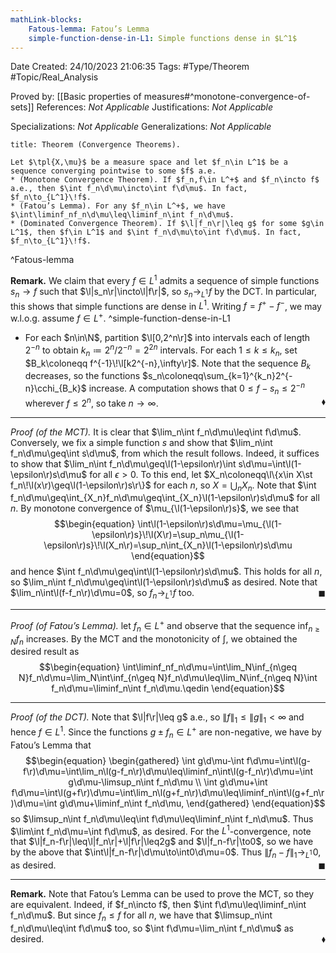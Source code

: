 ```yaml
---
mathLink-blocks:
    Fatous-lemma: Fatou’s Lemma
    simple-function-dense-in-L1: Simple functions dense in $L^1$
---
```


<div class="topSpace"></div>

Date Created: 24/10/2023 21:06:35
Tags: #Type/Theorem #Topic/Real_Analysis

Proved by: [[Basic properties of measures#^monotone-convergence-of-sets]]
References: <i>Not Applicable</i>
Justifications: <i>Not Applicable</i>

Specializations: <i>Not Applicable</i>
Generalizations: <i>Not Applicable</i>

``` ad-Theorem
title: Theorem (Convergence Theorems).

Let $\tpl{X,\mu}$ be a measure space and let $f_n\in L^1$ be a sequence converging pointwise to some $f$ a.e.
* (Monotone Convergence Theorem). If $f_n,f\in L^+$ and $f_n\incto f$ a.e., then $\int f_n\d\mu\incto\int f\d\mu$. In fact, $f_n\to_{L^1}\!f$.
* (Fatou’s Lemma). For any $f_n\in L^+$, we have $\int\liminf_nf_n\d\mu\leq\liminf_n\int f_n\d\mu$.
* (Dominated Convergence Theorem). If $\l|f_n\r|\leq g$ for some $g\in L^1$, then $f\in L^1$ and $\int f_n\d\mu\to\int f\d\mu$. In fact, $f_n\to_{L^1}\!f$.

```
^Fatous-lemma

<b>Remark.</b> We claim that every $f\in L^1$ admits a sequence of simple functions $s_n\to f$ such that $\l|s_n\r|\incto\l|f\r|$, so $s_n\to_{L^1}\!f$ by the DCT. In particular, this shows that simple functions are dense in $L^1$. Writing $f=f^+-f^-$, we may w.l.o.g. assume $f\in L^+$. ^simple-function-dense-in-L1
* For each $n\in\N$, partition $\l[0,2^n\r]$ into intervals each of length $2^{-n}$ to obtain $k_n\coloneqq2^n/2^{-n}=2^{2n}$ intervals. For each $1\leq k\leq k_n$, set $B_k\coloneqq f^{-1}\!\l[k2^{-n},\infty\r]$. Note that the sequence $B_k$ decreases, so the functions $s_n\coloneqq\sum_{k=1}^{k_n}2^{-n}\cchi_{B_k}$ increase. A computation shows that $0\leq f-s_n\leq2^{-n}$ wherever $f\leq2^n$, so take $n\to\infty$.<span style="float:right;">$\blacklozenge$</span>

---

<i>Proof (of the MCT).</i> It is clear that $\lim_n\int f_n\d\mu\leq\int f\d\mu$. Conversely, we fix a simple function $s$ and show that $\lim_n\int f_n\d\mu\geq\int s\d\mu$, from which the result follows. Indeed, it suffices to show that $\lim_n\int f_n\d\mu\geq\l(1-\epsilon\r)\int s\d\mu=\int\l(1-\epsilon\r)s\d\mu$ for all $\epsilon>0$. To this end, let $X_n\coloneqq\l\{x\in X\st f_n\!\l(x\r)\geq\l(1-\epsilon\r)s\r\}$ for each $n$, so $X=\bigcup_nX_n$. Note that $\int f_n\d\mu\geq\int_{X_n}f_n\d\mu\geq\int_{X_n}\l(1-\epsilon\r)s\d\mu$ for all $n$. By monotone convergence of $\mu_{\l(1-\epsilon\r)s}$, we see that
$$\begin{equation}
    \int\l(1-\epsilon\r)s\d\mu=\mu_{\l(1-\epsilon\r)s}\!\l(X\r)=\sup_n\mu_{\l(1-\epsilon\r)s}\!\l(X_n\r)=\sup_n\int_{X_n}\l(1-\epsilon\r)s\d\mu
\end{equation}$$
and hence $\int f_n\d\mu\geq\int\l(1-\epsilon\r)s\d\mu$. This holds for all $n$, so $\lim_n\int f_n\d\mu\geq\int\l(1-\epsilon\r)s\d\mu$ as desired. Note that $\lim_n\int\l(f-f_n\r)\d\mu=0$, so $f_n\to_{L^1}\!f$ too.<span style="float:right;">$\blacksquare$</span>

---

<i>Proof (of Fatou’s Lemma).</i> let $f_n\in L^+$ and observe that the sequence $\inf_{n\geq N}f_n$ increases. By the MCT and the monotonicity of $\int$, we obtained the desired result as
$$\begin{equation}
    \int\liminf_nf_n\d\mu=\int\lim_N\inf_{n\geq N}f_n\d\mu=\lim_N\int\inf_{n\geq N}f_n\d\mu\leq\lim_N\inf_{n\geq N}\int f_n\d\mu=\liminf_n\int f_n\d\mu.\qedin
\end{equation}$$

---

<i>Proof (of the DCT).</i> Note that $\l|f\r|\leq g$ a.e., so $\|f\|_1\leq\|g\|_1<\infty$ and hence $f\in L^1$. Since the functions $g\pm f_n\in L^+$ are non-negative, we have by Fatou’s Lemma that
$$\begin{equation}
    \begin{gathered}
        \int g\d\mu-\int f\d\mu=\int\l(g-f\r)\d\mu=\int\lim_n\l(g-f_n\r)\d\mu\leq\liminf_n\int\l(g-f_n\r)\d\mu=\int g\d\mu-\limsup_n\int f_n\d\mu \\
        \int g\d\mu+\int f\d\mu=\int\l(g+f\r)\d\mu=\int\lim_n\l(g+f_n\r)\d\mu\leq\liminf_n\int\l(g+f_n\r)\d\mu=\int g\d\mu+\liminf_n\int f_n\d\mu,
    \end{gathered}
\end{equation}$$
so $\limsup_n\int f_n\d\mu\leq\int f\d\mu\leq\liminf_n\int f_n\d\mu$. Thus $\lim\int f_n\d\mu=\int f\d\mu$, as desired. For the $L^1$-convergence, note that $\l|f_n-f\r|\leq\l|f_n\r|+\l|f\r|\leq2g$ and $\l|f_n-f\r|\to0$, so we have by the above that $\int\l|f_n-f\r|\d\mu\to\int0\d\mu=0$. Thus $\|f_n-f\|_1\to_{L^1}\!0$, as desired.<span style="float:right;">$\blacksquare$</span>

---

<b>Remark.</b> Note that Fatou’s Lemma can be used to prove the MCT, so they are equivalent. Indeed, if $f_n\incto f$, then $\int f\d\mu\leq\liminf_n\int f_n\d\mu$. But since $f_n\leq f$ for all $n$, we have that $\limsup_n\int f_n\d\mu\leq\int f\d\mu$ too, so $\int f\d\mu=\lim_n\int f_n\d\mu$ as desired.<span style="float:right;">$\blacklozenge$</span>
